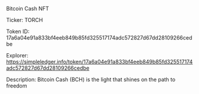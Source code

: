 Bitcoin Cash NFT

Ticker: TORCH

Token ID: 17a6a04e91a833bf4eeb849b85fd325517174adc572827d67dd28109266cedbe

Explorer: https://simpleledger.info/token/17a6a04e91a833bf4eeb849b85fd325517174adc572827d67dd28109266cedbe

Description: Bitcoin Cash (BCH) is the light that shines on the path to freedom
